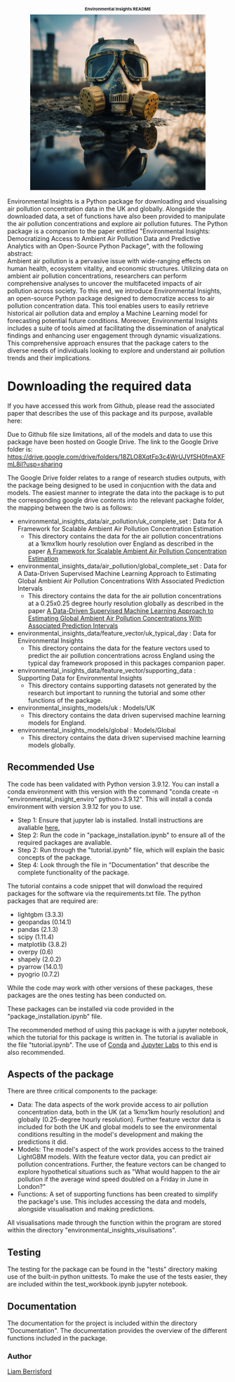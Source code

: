 <h1 style="text-align: center; font-size:1vw">Environmental Insights README</h1>
<center><img src="environmental_insights.png" width="400"></center>

Environmental Insights is a Python package for downloading and visualising air pollution concentration data in the UK and globally. Alongside the downloaded data, a set of functions have also been provided to manipulate the air pollution concentrations and explore air pollution futures. The Python package is a companion to the paper entitled "Environmental Insights: Democratizing Access to Ambient Air Pollution Data and Predictive Analytics with an Open-Source Python Package", with the following abstract:
\
Ambient air pollution is a pervasive issue with wide-ranging effects on human health, ecosystem vitality, and economic structures. Utilizing data on ambient air pollution concentrations, researchers can perform comprehensive analyses to uncover the multifaceted impacts of air pollution across society. To this end, we introduce Environmental Insights, an open-source Python package designed to democratize access to air pollution concentration data. This tool enables users to easily retrieve historical air pollution data and employ a Machine Learning model for forecasting potential future conditions. Moreover, Environmental Insights includes a suite of tools aimed at facilitating the dissemination of analytical findings and enhancing user engagement through dynamic visualizations. This comprehensive approach ensures that the package caters to the diverse needs of individuals looking to explore and understand air pollution trends and their implications.


# Downloading the required data 

If you have accessed this work from Github, please read the associated paper that describes the use of this package and its purpose, available here:  

Due to Github file size limitations, all of the models and data to use this package have been hosted on Google Drive. The link to the Google Drive folder is: https://drive.google.com/drive/folders/18ZLO8XqtFp3c4WrUJVfSH0fmAXFmL8il?usp=sharing

The Google Drive folder relates to a range of research studies outputs, with the package being designed to be used in conjucntion with the data and models. The easiest manner to integrate the data into the package is to put the corresponding google drive contents into the relevant packaghe folder, the mapping between the two is as follows: 

* environmental_insights_data/air_pollution/uk_complete_set : Data for A Framework for Scalable Ambient Air Pollution Concentration Estimation
    * This directory contains the data for the air pollution concentrations at a 1kmx1km hourly resolution over England as described in the paper [A Framework for Scalable Ambient Air Pollution Concentration Estimation](https://arxiv.org/abs/2401.08735)
* environmental_insights_data/air_pollution/global_complete_set : Data for A Data-Driven Supervised Machine Learning Approach to Estimating Global Ambient Air Pollution Concentrations With Associated Prediction Intervals
    * This directory contains the data for the air pollution concentrations at a 0.25x0.25 degree hourly resolution globally as described in the paper [A Data-Driven Supervised Machine Learning Approach to Estimating Global Ambient Air Pollution Concentrations With Associated Prediction Intervals](https://arxiv.org/abs/2402.10248)
* environmental_insights_data/feature_vector/uk_typical_day : Data for Environmental Insights
    * This directory contains the data for the feature vectors used to predict the air pollution concentrations across England using the typical day framework proposed in this packages companion paper. 
* environmental_insights_data/feature_vector/supporting_data : Supporting Data for Environmental Insights
    * This directory contains supporting datasets not generated by the research but important to running the tutorial and some other functions of the package.
* environmental_insights_models/uk : Models/UK
    * This directory contains the data driven supervised machine learning models for England. 
* environmental_insights_models/global : Models/Global
    * This directory contains the data driven supervised machine learning models globally. 



## Recommended Use

The code has been validated with Python version 3.9.12. You can install a conda environment with this version with the command "conda create -n "environmental_insight_enviro" python=3.9.12". This will install a conda environment with version 3.9.12 for you to use.

* Step 1: Ensure that jupyter lab is installed. Install instructions are avaliable [here.](https://jupyterlab.readthedocs.io/en/latest/getting_started/installation.html)
* Step 2: Run the code in "package_installation.ipynb" to ensure all of the required packages are avaliable. 
* Step 2: Run through the "tutorial.ipynb" file, which will explain the basic concepts of the package.
* Step 4: Look through the file in "Documentation" that describe the complete functionality of the package.

The tutorial contains a code snippet that will donwload the required packages for the software via the requirements.txt file. The python packages that are required are:
* lightgbm (3.3.3)
* geopandas (0.14.1)
* pandas (2.1.3)
* scipy (1.11.4)
* matplotlib (3.8.2)
* overpy (0.6)
* shapely (2.0.2)
* pyarrow (14.0.1)
* pyogrio (0.7.2)

While the code may work with other versions of these packages, these packages are the ones testing has been conducted on.

These packages can be installed via code provided in the "package_installation.ipynb" file. 

The recommended method of using this package is with a jupyter notebook, which the tutorial for this package is written in. The tutorial is avaliable in the file "tutorial.ipynb". The use of [Conda](https://docs.conda.io/en/latest/) and [Jupyter Labs](https://anaconda.org/conda-forge/jupyterlab) to this end is also recommended.

## Aspects of the package
There are three critical components to the package:
* Data: The data aspects of the work provide access to air pollution concentration data, both in the UK (at a 1kmx1km hourly resolution) and globally (0.25-degree hourly resolution). Further feature vector data is included for both the UK and global models to see the environmental conditions resulting in the model's development and making the predictions it did.
* Models: The model's aspect of the work provides access to the trained LightGBM models. With the feature vector data, you can predict air pollution concentrations. Further, the feature vectors can be changed to explore hypothetical situations such as "What would happen to the air pollution if the average wind speed doubled on a Friday in June in London?"
* Functions: A set of supporting functions has been created to simplify the package's use. This includes accessing the data and models, alongside visualisation and making predictions.

All visualisations made through the function within the program are stored within the directory "environmental_insights_visulisations".

## Testing
The testing for the package can be found in the "tests" directory making use of the built-in python unittests.
To make the use of the tests easier, they are included within the test_workbook.ipynb jupyter notebook.

## Documentation
The documentation for the project is included within the directory "Documentation". The documentation provides the overview of the different functions included in the package.

### Author
[Liam Berrisford](https://liamberrisford.info/)
